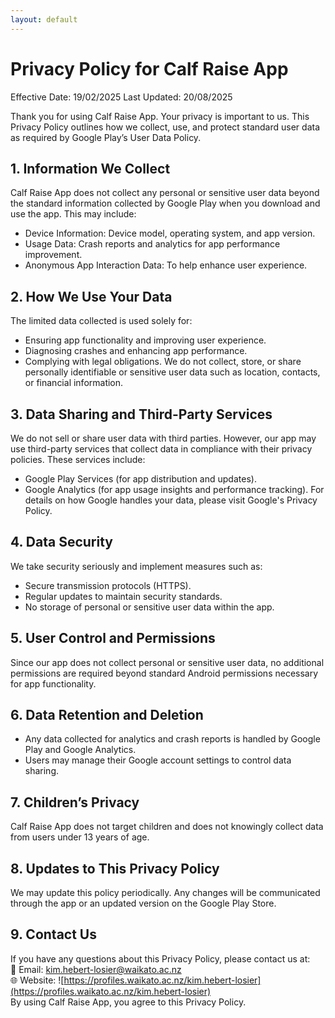 ```yaml
---
layout: default
---
```


# Privacy Policy for Calf Raise App

Effective Date: 19/02/2025
Last Updated: 20/08/2025

Thank you for using Calf Raise App. Your privacy is important to us. This Privacy Policy outlines how we collect, use, and protect standard user data as required by Google Play’s User Data Policy.

## 1. Information We Collect
Calf Raise App does not collect any personal or sensitive user data beyond the standard information collected by Google Play when you download and use the app. This may include:
*	Device Information: Device model, operating system, and app version.
*	Usage Data: Crash reports and analytics for app performance improvement.
*	Anonymous App Interaction Data: To help enhance user experience.

## 2. How We Use Your Data
The limited data collected is used solely for:
*	Ensuring app functionality and improving user experience.
*	Diagnosing crashes and enhancing app performance.
*	Complying with legal obligations.
We do not collect, store, or share personally identifiable or sensitive user data such as location, contacts, or financial information.

## 3. Data Sharing and Third-Party Services
We do not sell or share user data with third parties. However, our app may use third-party services that collect data in compliance with their privacy policies. These services include:
*	Google Play Services (for app distribution and updates).
*	Google Analytics (for app usage insights and performance tracking).
For details on how Google handles your data, please visit Google's Privacy Policy.

## 4. Data Security
We take security seriously and implement measures such as:
*	Secure transmission protocols (HTTPS).
*	Regular updates to maintain security standards.
*	No storage of personal or sensitive user data within the app.

## 5. User Control and Permissions
Since our app does not collect personal or sensitive user data, no additional permissions are required beyond standard Android permissions necessary for app functionality.

## 6. Data Retention and Deletion
*	Any data collected for analytics and crash reports is handled by Google Play and Google Analytics.
*	Users may manage their Google account settings to control data sharing.

## 7. Children’s Privacy
Calf Raise App does not target children and does not knowingly collect data from users under 13 years of age.

## 8. Updates to This Privacy Policy
We may update this policy periodically. Any changes will be communicated through the app or an updated version on the Google Play Store.

## 9. Contact Us
If you have any questions about this Privacy Policy, please contact us at:<br>
📧 Email: kim.hebert-losier@waikato.ac.nz<br>
🌐 Website: ![https://profiles.waikato.ac.nz/kim.hebert-losier](https://profiles.waikato.ac.nz/kim.hebert-losier)<br>
By using Calf Raise App, you agree to this Privacy Policy.
